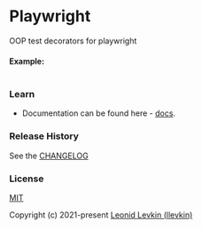 # Playwright

OOP test decorators for playwright 

#### Example:

```ts
```

### Learn

- Documentation can be found here - [docs](https://biorate.github.io/core/modules/playwright.html).

### Release History

See the [CHANGELOG](https://github.com/biorate/core/blob/master/packages/%40biorate/playwright/CHANGELOG.md)

### License

[MIT](https://github.com/biorate/core/blob/master/packages/%40biorate/playwright/LICENSE)

Copyright (c) 2021-present [Leonid Levkin (llevkin)](mailto:llevkin@yandex.ru)
